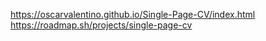 https://oscarvalentino.github.io/Single-Page-CV/index.html
https://roadmap.sh/projects/single-page-cv
